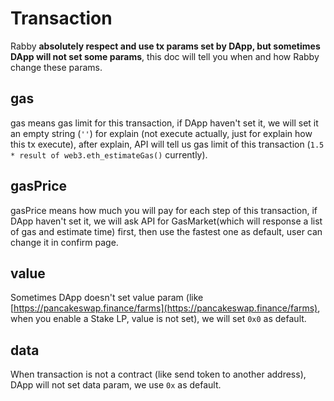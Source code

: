 # Transaction

Rabby **absolutely respect and use tx params set by DApp, but sometimes DApp will not set some params**, this doc will tell you when and how Rabby change these params.

## gas

gas means gas limit for this transaction, if DApp haven't set it, we will set it an empty string (`''`) for explain (not execute actually, just for explain how this tx execute), after explain, API will tell us gas limit of this transaction (`1.5  * result of web3.eth_estimateGas()` currently).

## gasPrice

gasPrice means how much you will pay for each step of this transaction, if DApp haven't set it, we will ask API for GasMarket(which will response a list of gas and estimate time) first, then use the fastest one as default, user can change it in confirm page.

## value

Sometimes DApp doesn't set value param (like [https://pancakeswap.finance/farms](https://pancakeswap.finance/farms), when you enable a Stake LP, value is not set), we will set `0x0` as default.

## data

When transaction is not a contract (like send token to another address), DApp will not set data param, we use `0x` as default.